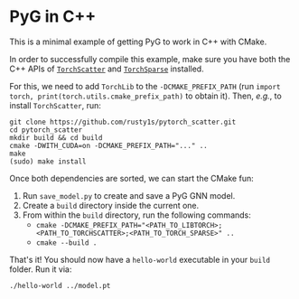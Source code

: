 # PyG in C++

This is a minimal example of getting PyG to work in C++ with CMake.

In order to successfully compile this example, make sure you have both the C++ APIs of [`TorchScatter`](https://github.com/rusty1s/pytorch_scatter#c-api) and [`TorchSparse`](https://github.com/rusty1s/pytorch_sparse/#c-api) installed.

For this, we need to add `TorchLib` to the `-DCMAKE_PREFIX_PATH` (run `import torch, print(torch.utils.cmake_prefix_path)` to obtain it).
Then, *e.g.*, to install `TorchScatter`, run:

```
git clone https://github.com/rusty1s/pytorch_scatter.git
cd pytorch_scatter
mkdir build && cd build
cmake -DWITH_CUDA=on -DCMAKE_PREFIX_PATH="..." ..
make
(sudo) make install
```

Once both dependencies are sorted, we can start the CMake fun:

1. Run `save_model.py` to create and save a PyG GNN model.
1. Create a `build` directory inside the current one.
1. From within the `build` directory, run the following commands:
   - `cmake -DCMAKE_PREFIX_PATH="<PATH_TO_LIBTORCH>;<PATH_TO_TORCHSCATTER>;<PATH_TO_TORCH_SPARSE>" ..`
   - `cmake --build .`

That's it!
You should now have a `hello-world` executable in your `build` folder.
Run it via:

```
./hello-world ../model.pt
```

